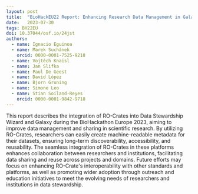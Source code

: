 ```yaml
---
layout: post
title:  "BioHackEU22 Report: Enhancing Research Data Management in Galaxy and Data Stewardship Wizard by utilising RO-Crates"
date:   2023-07-30
tags: BH22EU
doi: 10.37044/osf.io/24jst
authors:
  - name: Ignacio Eguinoa
  - name: Marek Suchánek
    orcid: 0000-0001-7525-9218
  - name: Vojtěch Knaisl
  - name: Jan Slifka
  - name: Paul De Geest
  - name: David López
  - name: Bjorn Gruning
  - name: Simone Leo
  - name: Stian Soiland-Reyes
    orcid: 0000-0001-9842-9718
---
```


This report describes the integration of RO-Crates into Data Stewardship Wizard and Galaxy during the BioHackathon Europe 2023, aiming to improve data management and sharing in scientific research. By utilizing RO-Crates, researchers can easily create machine-readable metadata for their datasets, ensuring long-term discoverability, accessibility, and reusability. The seamless integration of RO-Crates in these platforms enhances collaboration between researchers and institutions, facilitating data sharing and reuse across projects and domains. Future efforts may focus on enhancing RO-Crate's interoperability with other standards and platforms, as well as promoting wider adoption through outreach and education initiatives to meet the evolving needs of researchers and institutions in data stewardship.

